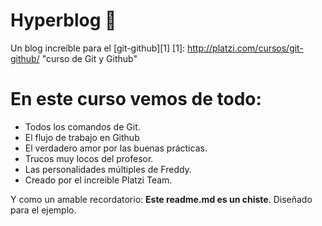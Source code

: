 # Hyperblog 💚
Un blog increíble para el [git-github][1]
[1]: http://platzi.com/cursos/git-github/ "curso de Git y Github"

# En este curso vemos de todo:
* Todos los comandos de Git.
* El flujo de trabajo en Github
* El verdadero amor por las buenas prácticas.
* Trucos muy locos del profesor.
* Las personalidades múltiples de Freddy.
* Creado por el increible Platzi Team.

Y como un amable recordatorio: **Este readme.md es un chiste**. Diseñado para el ejemplo.